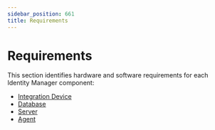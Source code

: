 ```yaml
---
sidebar_position: 661
title: Requirements
---
```


# Requirements

This section identifies hardware and software requirements for each Identity Manager component:

* [Integration Device](device-requirements/index "Integration Device")
* [Database](database-requirements/index "Database")
* [Server](server-requirements/index "Server")
* [Agent](agent-requirements/index "Agent")